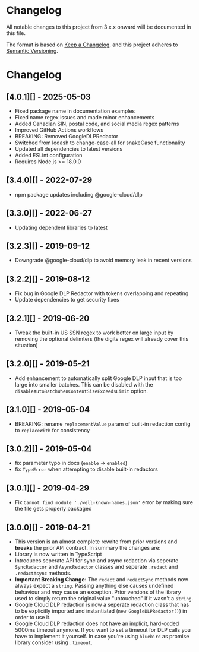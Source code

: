 # Changelog

All notable changes to this project from 3.x.x onward will be documented in this file.

The format is based on [Keep a Changelog](https://keepachangelog.com/en/1.0.0/),
and this project adheres to [Semantic Versioning](https://semver.org/spec/v2.0.0.html).

# Changelog

## [4.0.1][] - 2025-05-03

- Fixed package name in documentation examples
- Fixed name regex issues and made minor enhancements
- Added Canadian SIN, postal code, and social media regex patterns
- Improved GitHub Actions workflows
- BREAKING: Removed GoogleDLPRedactor
- Switched from lodash to change-case-all for snakeCase functionality
- Updated all dependencies to latest versions
- Added ESLint configuration
- Requires Node.js >= 18.0.0

## [3.4.0][] - 2022-07-29

- npm package updates including @google-cloud/dlp

## [3.3.0][] - 2022-06-27

- Updating dependent libraries to latest

## [3.2.3][] - 2019-09-12

- Downgrade @google-cloud/dlp to avoid memory leak in recent versions

## [3.2.2][] - 2019-08-12

- Fix bug in Google DLP Redactor with tokens overlapping and repeating
- Update dependencies to get security fixes

## [3.2.1][] - 2019-06-20

- Tweak the built-in US SSN regex to work better on large input by removing the optional delimters (the digits regex will already cover this situation)

## [3.2.0][] - 2019-05-21

- Add enhancement to automatically split Google DLP input that is too large into smaller batches. This can be disabled with the `disableAutoBatchWhenContentSizeExceedsLimit` option.

## [3.1.0][] - 2019-05-04

- BREAKING: rename `replacementValue` param of built-in redaction config to `replaceWith` for consistency

## [3.0.2][] - 2019-05-04

- fix parameter typo in docs (`enable` -> `enabled`)
- fix `TypeError` when attempting to disable built-in redactors

## [3.0.1][] - 2019-04-29

- Fix `Cannot find module './well-known-names.json'` error by making sure the file gets properly packaged

## [3.0.0][] - 2019-04-21

- This version is an almost complete rewrite from prior versions and **breaks** the prior API contract. In summary the changes are:
- Library is now written in TypeScript
- Introduces seperate API for sync and async redaction via seperate `SyncRedactor` and `AsyncRedactor` classes and seperate `.redact` and `.redactAsync` methods.
- **Important Breaking Change:** The `redact` and `redactSync` methods now always expect a `string`. Passing anything else causes undefined behaviour and _may_ cause an exception. Prior versions of the library used to simply return the original value "untouched" if it wasn't a `string`.
- Google Cloud DLP redaction is now a seperate redaction class that has to be explicitly imported and instantiated (`new GoogleDLPRedactor()`)
  in order to use it.
- Google Cloud DLP redaction does not have an implicit, hard-coded 5000ms timeout anymore. If you want to set a timeout for DLP calls you have to implement it yourself. In case you're using `bluebird` as promise library consider using `.timeout`.
